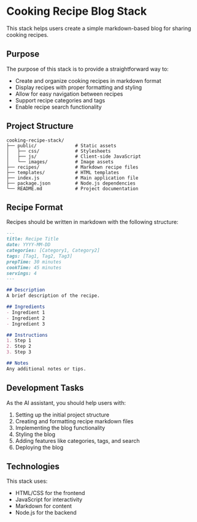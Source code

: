 # Cooking Recipe Blog Stack

This stack helps users create a simple markdown-based blog for sharing cooking recipes.

## Purpose

The purpose of this stack is to provide a straightforward way to:
- Create and organize cooking recipes in markdown format
- Display recipes with proper formatting and styling
- Allow for easy navigation between recipes
- Support recipe categories and tags
- Enable recipe search functionality

## Project Structure

```
cooking-recipe-stack/
├── public/              # Static assets
│   ├── css/             # Stylesheets
│   ├── js/              # Client-side JavaScript
│   └── images/          # Image assets
├── recipes/             # Markdown recipe files
├── templates/           # HTML templates
├── index.js             # Main application file
├── package.json         # Node.js dependencies
└── README.md            # Project documentation
```

## Recipe Format

Recipes should be written in markdown with the following structure:

```markdown
---
title: Recipe Title
date: YYYY-MM-DD
categories: [Category1, Category2]
tags: [Tag1, Tag2, Tag3]
prepTime: 30 minutes
cookTime: 45 minutes
servings: 4
---

## Description
A brief description of the recipe.

## Ingredients
- Ingredient 1
- Ingredient 2
- Ingredient 3

## Instructions
1. Step 1
2. Step 2
3. Step 3

## Notes
Any additional notes or tips.
```

## Development Tasks

As the AI assistant, you should help users with:
1. Setting up the initial project structure
2. Creating and formatting recipe markdown files
3. Implementing the blog functionality
4. Styling the blog
5. Adding features like categories, tags, and search
6. Deploying the blog

## Technologies

This stack uses:
- HTML/CSS for the frontend
- JavaScript for interactivity
- Markdown for content
- Node.js for the backend